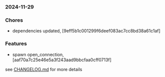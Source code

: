 ### 2024-11-29

### Chores
+ dependencies updated, [9eff5b1c001299f6deef083ac7cc8bd38a61c1af]

### Features
+ spawn open_connection, [aaf70a7c25e46e5a3f243aad9bbcfaa0cff0713f]

see <a href='https://github.com/mrjackwills/mealpedant_backup_pi/blob/main/CHANGELOG.md'>CHANGELOG.md</a> for more details
